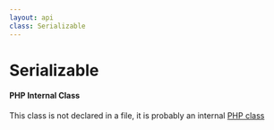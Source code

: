 ```yaml
---
layout: api
class: Serializable
---
```

<h1>Serializable</h1>
<div class='callout-block callout-info'>
<div class='icon-holder'>
<i class='fas fa-info-circle'></i>
</div>
<div class='content'>
<h4 class='callout-title'>PHP Internal Class</h4>
<p>This class is not declared in a file, it is probably an internal <a target='_blank' href='http://php.net/manual/class.serializable.php'>PHP class</a></p>
</div>
</div>

